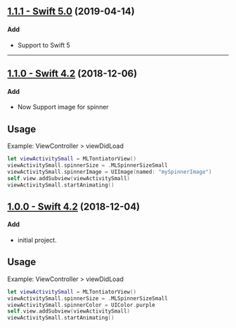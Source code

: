 ## [1.1.1 - Swift 5.0](https://github.com/micheltlutz/MLTontiatorView/releases/tag/v1.1.1) (2019-04-14)

#### Add

* Support to Swift 5

-----

## [1.1.0 - Swift 4.2](https://github.com/micheltlutz/MLTontiatorView/releases/tag/v1.1.0) (2018-12-06)

#### Add
* Now Support image for spinner

## Usage
Example: ViewController > viewDidLoad

```swift
let viewActivitySmall = MLTontiatorView()
viewActivitySmall.spinnerSize = .MLSpinnerSizeSmall
viewActivitySmall.spinnerImage = UIImage(named: "mySpinnerImage")
self.view.addSubview(viewActivitySmall)
viewActivitySmall.startAnimating()
```

## [1.0.0 - Swift 4.2](https://github.com/micheltlutz/MLTontiatorView/releases/tag/v1.0.0) (2018-12-04)

#### Add
* initial project.

## Usage
Example: ViewController > viewDidLoad

```swift
let viewActivitySmall = MLTontiatorView()
viewActivitySmall.spinnerSize = .MLSpinnerSizeSmall
viewActivitySmall.spinnerColor = UIColor.purple
self.view.addSubview(viewActivitySmall)
viewActivitySmall.startAnimating()
```